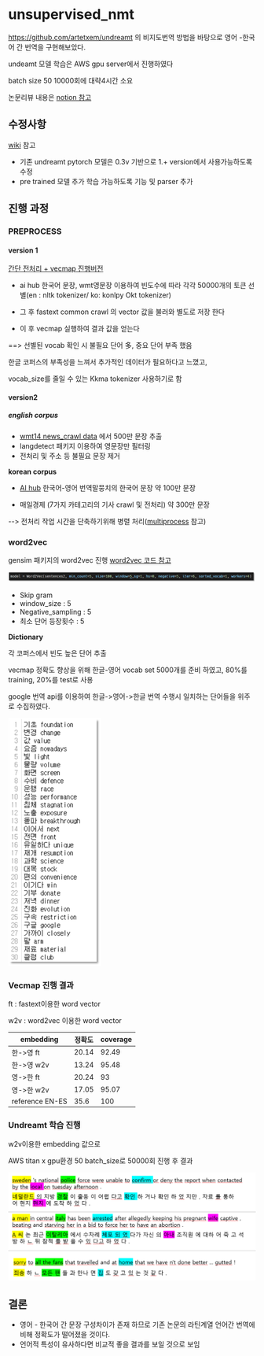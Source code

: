 # unsupervised_nmt

https://github.com/artetxem/undreamt 의 비지도번역 방법을 바탕으로 영어 -한국어 간 번역을 구현해보았다. 

undeamt 모델 학습은 AWS gpu server에서 진행하였다

batch size 50 10000회에 대략4시간 소요

논문리뷰 내용은 [notion 참고](https://www.notion.so/Unsupervised-NMT-c0a3dcfce60f487fb1c60de2338962f6)



## 수정사항

[wiki](https://github.com/Changyoon-Lee/unsupervised_nmt/wiki) 참고

- 기존 undreamt pytorch 모델은 0.3v 기반으로 1.+ version에서 사용가능하도록 수정
- pre trained 모델 추가 학습 가능하도록 기능 및 parser 추가





## 진행 과정



### PREPROCESS

#### **version 1**

 [간단 전처리 + vecmap 진행버전](https://github.com/Changyoon-Lee/preprocess_undreamt_ko)

- ai hub 한국어 문장, wmt영문장 이용하여 빈도수에 따라 각각 50000개의 토큰 선별(en : nltk tokenizer/ ko: konlpy Okt tokenizer)
- 그 후 fastext common crawl 의 vector 값을 불러와 별도로 저장 한다

- 이 후 vecmap 실행하여 결과 값을 얻는다

==> 선별된 vocab 확인 시 불필요 단어 多, 중요 단어 부족 했음

한글 코퍼스의 부족성을 느껴서 추가적인 데이터가 필요하다고 느꼈고,

 vocab_size를 줄일 수 있는 Kkma tokenizer 사용하기로 함



#### **version2**

##### english corpus 

- [wmt14 news_crawl data](http://data.statmt.org/news-crawl/ ) 에서 500만 문장 추출 
- langdetect 패키지 이용하여 영문장만 필터링
- 전처리 및 주소 등 불필요 문장 제거



**korean corpus**

- [AI hub](https://www.aihub.or.kr/aidata/87/download) 한국어-영어 번역말뭉치의 한국어 문장 약 100만 문장

- 매일경제 (7가지 카테고리의 기사 crawl 및 전처리) 약 300만 문장



--> 전처리 작업 시간을 단축하기위해 병렬 처리([multiprocess](https://github.com/Changyoon-Lee/multiprocess) 참고)

### word2vec

gensim 패키지의 word2vec 진행 [word2vec 코드 참고](https://github.com/Changyoon-Lee/word2vec)

![image-20201114165427786](README.assets/image-20201114165427786.png)

- Skip gram
- window_size : 5
- Negative_sampling : 5
- 최소 단어 등장횟수 : 5



**Dictionary**

각 코퍼스에서 빈도 높은 단어 추출

vecmap 정확도 향상을 위해 한글-영어 vocab set 5000개를 준비 하였고, 80%를 training, 20%를 test로 사용

google 번역 api를 이용하여 한글->영어->한글 번역 수행시 일치하는 단어들을 위주로 수집하였다.

![image-20201114170326153](README.assets/image-20201114170326153.png)



### Vecmap 진행 결과

ft : fastext이용한 word vector

w2v : word2vec 이용한 word vector

| embedding       | 정확도 | coverage |
| --------------- | ------ | -------- |
| 한->영 ft       | 20.14  | 92.49    |
| 한->영 w2v      | 13.24  | 95.48    |
| 영->한 ft       | 20.24  | 93       |
| 영->한 w2v      | 17.05  | 95.07    |
| reference EN-ES | 35.6   | 100      |



### Undreamt 학습 진행

w2v이용한 embedding 값으로

AWS titan x gpu환경 50 batch_size로  50000회 진행 후 결과



![image-20201114172212306](README.assets/image-20201114172212306.png)





## 결론

- 영어 - 한국어 간 문장 구성차이가 존재 하므로 기존 논문의 라틴계열 언어간 번역에 비해 정확도가 떨어졌을 것이다.
- 언어적 특성이 유사하다면 비교적 좋을 결과를 보일 것으로 보임